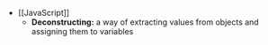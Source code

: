 - [[JavaScript]]
	- **Deconstructing:** a way of extracting values from objects and assigning them to variables